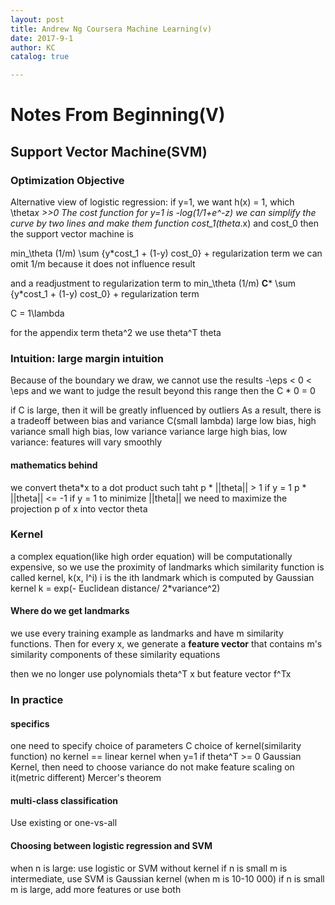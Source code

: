 ```yaml
---
layout: post
title: Andrew Ng Coursera Machine Learning(v)
date: 2017-9-1
author: KC
catalog: true

---
```



# Notes From Beginning(V)
## Support Vector Machine(SVM)
### Optimization Objective 
Alternative view of logistic regression: 
if y=1, we want h(x) = 1, which \theta*x >>0
The cost function for y=1 is -log(1/1+e^-z)
    we can simplify the curve by two lines and make them function cost_1(theta*.x) and cost_0
then the support vector machine is 

min_\theta (1/m) \sum {y*cost_1 + (1-y) cost_0} + regularization term 
we can omit 1/m because it does not influence result 

and a readjustment to regularization term to 
min_\theta (1/m) **C*** \sum {y*cost_1 + (1-y) cost_0} + regularization term

C = 1\lambda

for the appendix term theta^2 
we use theta^T theta 

### Intuition: large margin intuition 
Because of the boundary we draw, we cannot use the results 
-\eps < 0 < \eps and we want to judge the result beyond this range 
then the C * 0 = 0

if C is large, then it will be greatly influenced by outliers 
As a result, there is a tradeoff between bias and variance 
C(small lambda)   large       low bias, high variance
                  small       high bias, low variance 
variance          large       high bias, low variance: features will vary smoothly

#### mathematics behind 
we convert theta*x to a dot product such taht 
p * ||theta|| > 1 if y = 1 
p * ||theta|| <= -1 if y = 1 
to minimize ||theta|| 
we need to maximize the projection p of x into vector theta

### Kernel
a complex equation(like high order equation) will be computationally expensive, so we use the proximity of landmarks 
which similarity function is called kernel, 
k(x, l^i)
i is the ith landmark 
which is computed by Gaussian kernel 
k = exp(- Euclidean distance/ 2*variance^2)

#### Where do we get landmarks 
we use every training example as landmarks 
and have m similarity functions. 
Then for every x, we generate a **feature vector** that 
contains m's similarity components of these similarity equations 

then we no longer use polynomials theta^T x but feature vector f^Tx

### In practice 
#### specifics
one need to specify
    choice of parameters C 
    choice of kernel(similarity function)
        no kernel == linear kernel when y=1 if theta^T >= 0
        Gaussian Kernel, then need to choose variance 
            do not make feature scaling on it(metric different)
        Mercer's theorem

#### multi-class classification
Use existing or one-vs-all

#### Choosing between logistic regression and SVM
when n is large: use logistic or SVM without kernel 
if n is small m is intermediate, use SVM is Gaussian kernel 
    (when m is 10-10 000)
if n is small m is large, add more features or use both